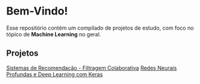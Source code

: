 # Bem-Vindo!

Esse repositório contém um compilado de projetos de estudo, com foco no tópico de **Machine Learning** no geral.

## Projetos

[Sistemas de Recomendação - Filtragem Colaborativa](Sistemas%20de%20Recomendação%20-%20Filtragem%20Colaborativa.ipynb)
[Redes Neurais Profundas e Deep Learning com Keras](Redes%20Neurais%20Profundas%20e%20Deep%20Learning%20com%20Keras.ipynb)
